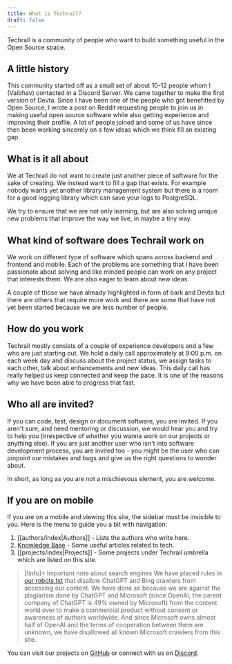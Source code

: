 ```yaml
---
title: What is Techrail?
draft: false
---
```


Techrail is a community of people who want to build something useful in the Open Source space. 
## A little history

This community started off as a small set of about 10-12 people whom I (Vaibhav) contacted in a Discord Server. We came together to make the first version of Devta. Since I have been one of the people who got benefitted by Open Source, I wrote a post on Reddit requesting people to join us in making useful open source software while also getting experience and improving their profile. A lot of people joined and some of us have since then been working sincerely on a few ideas which we think fill an existing gap.

## What is it all about

We at Techrail do not want to create just another piece of software for the sake of creating. We instead want to fill a gap that exists. For example nobody wants yet another library management system but there is a room for a good logging library which can save your logs to PostgreSQL. 

We try to ensure that we are not only learning, but are also solving unique new problems that improve the way we live, in maybe a tiny way.

## What kind of software does Techrail work on

We work on different type of software which spans across backend and frontend and mobile. Each of the problems are something that I have been passionate about solving and like minded people can work on any project that interests them. We are also eager to learn about new ideas.

A couple of those we have already highlighted in form of bark and Devta but there are others that require more work and there are some that have not yet been started because we are less number of people.

## How do you work

Techrail mostly consists of a couple of experience developers and a few who are just starting out. We hold a daily call approximately at 9:00 p.m. on each week day and discuss about the project status, we assign tasks to each other, talk about enhancements and new ideas. This daily call has really helped us keep connected and keep the pace. It is one of the reasons why we have been able to progress that fast. 

## Who all are invited?

If you can code, test, design or document software, you are invited. If you aren't sure, and need mentoring or discussion, we would hear you and try to help you (irrespective of whether you wanna work on our projects or anything else). If you are just another user who isn't into software development process, you are invited too - you might be the user who can pinpoint our mistakes and bugs and give us the right questions to wonder about.

In short, as long as you are not a mischievous element, you are welcome. 
## If you are on mobile
If you are on a mobile and viewing this site, the sidebar must be invisible to you. Here is the menu to guide you a bit with navigation: 

1. [[authors/index|Authors]] - Lists the authors who write here. 
2. [Knowledge Base](/knowledge-base) - Some useful articles related to tech. 
3. [[projects/index|Projects]] - Some projects under Techrail umbrella which are listed on this site.

> [!info]+ Important note about search engines
> We have placed rules in [our robots.txt](/robots.txt) that disallow ChatGPT and Bing crawlers from accessing our content. We have done so because we are against the plagiarism done by ChatGPT and Microsoft (since OpenAI, the parent company of ChatGPT is 49% owned by Microsoft) from the content world over to make a commercial product without consent or awareness of authors worldwide. And since Microsoft owns almost half of OpenAI and the terms of cooperation between them are unknown, we have disallowed all known Microsoft crawlers from this site. 

You can visit our projects on [GitHub](https://github.com/techrail) or connect with us on [Discord](https://discord.gg/aKkWFghPrV).


